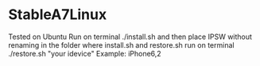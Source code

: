 # StableA7Linux
Tested on Ubuntu
Run on terminal ./install.sh and then place IPSW without renaming in the folder where install.sh and restore.sh run on terminal ./restore.sh "your idevice"
Example: iPhone6,2


